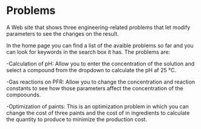 # Problems
A Web site that shows three engineering-related problems that let modify parameters to see the changes on the result.

In the home page you can find a list of the avaible problems so far and you can look for keywords in the search box it has. The problems are:

-Calculation of pH: Allow you to enter the concentration of the solution and select a compound from the dropdown to calculate the pH af 25 °C.

-Gas reactions on PFR: Allow you to change the concentration and reaction constants to see how those parameters affect the concentration of the compoounds.

-Optimization of paints: This is an optimization problem in which you can change the cost of three paints and the cost of in ingredients to calculate the quantity to produce to minimize the production cost.

